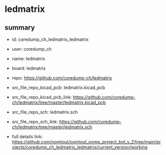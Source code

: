 # ledmatrix
 
## summary 
* id: coredump_ch_ledmatrix_ledmatrix
* user: coredump_ch
* name: ledmatrix
* board: ledmatrix
* repo: https://github.com/coredump-ch/ledmatrix
* src_file_repo_kicad_pcb: ledmatrix.kicad_pcb
* src_file_repo_kicad_pcb_link: https://github.com/coredump-ch/ledmatrix/tree/master/ledmatrix.kicad_pcb


* src_file_repo_sch: ledmatrix.sch
* src_file_repo_sch_link: https://github.com/coredump-ch/ledmatrix/tree/master/ledmatrix.sch
* full details link: https://github.com/oomlout/oomlout_oomp_project_bot_v_2/tree/main/projects/coredump_ch_ledmatrix_ledmatrix/current_version/working  







